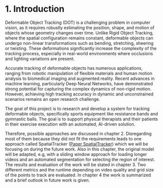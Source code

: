 # 1. Introduction

Deformable Object Tracking (DOT) is a challenging problem in computer vision, as it requires robustly estimating the position, shape, and motion of objects whose geometry changes over time.
Unlike Rigid Object Tracking, where the spatial configuration remains constant, deformable objects can undergo non-linear transformations such as bending, stretching, sheering or twisting.
These deformations significantly increase the complexity of the tracking process, especially in real-world environments where occlusions and lighting variations are present.

Accurate tracking of deformable objects has numerous applications, ranging from robotic manipulation of flexible materials and human motion analysis to biomedical imaging and augmented reality.
Recent advances in machine learning, particularly Deep Neural Networks, have demonstrated strong potential for capturing the complex dynamics of non-rigid motion.
However, achieving high tracking accuracy in dynamic and unconstrained scenarios remains an open research challenge.

The goal of this project is to research and develop a system for tracking deformable objects, specifically sports equipment like resistance bands and gymnastic balls.
The goal is to support physical therapists and their patients in their exercise execution with an automated, AI-driven solution.

Therefore, possible approaches are discussed in chapter 2.
Disregarding most of them because they did not fit the requirements leads to one approach called SpatialTracker ([Paper SpatialTracker](https://arxiv.org/pdf/2404.04319)) which we will be focusing on during the future work.
 Also in this chapter, the original model will be adapted, e.g, with a sliding window approach for loading longer videos and an automated segmentation for selecting the region of interest.
 The results and evaluation of the work will be stated in chapter 3.
 Two different metrics and the runtime depending on video quality and grid size of the points to track are evaluated.
 In chapter 4 the work is summarized and a brief outlook in future work is given.